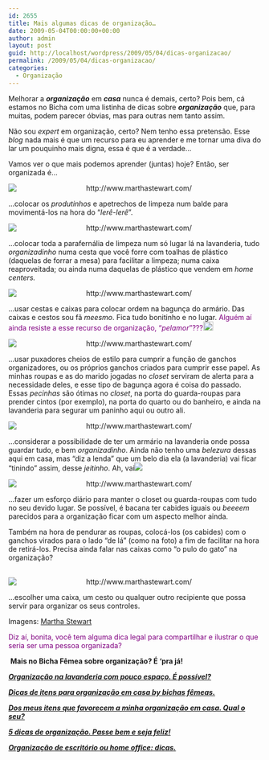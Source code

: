 ```yaml
---
id: 2655
title: Mais algumas dicas de organização…
date: 2009-05-04T00:00:00+00:00
author: admin
layout: post
guid: http://localhost/wordpress/2009/05/04/dicas-organizacao/
permalink: /2009/05/04/dicas-organizacao/
categories:
  - Organização
---
```

Melhorar a **_organização_** em **_casa_** nunca é demais, certo? Pois bem, cá estamos no Bicha com uma listinha de dicas sobre **_organização_** que, para muitas, podem parecer óbvias, mas para outras nem tanto assim.[](http://www.trololodemulher.com.br/blog/wp-content/uploads/2009/05/clip-image00111.gif)

Não sou _expert_ em organização, certo? Nem tenho essa pretensão. Esse _blog_ nada mais é que um recurso para eu aprender e me tornar uma diva do lar um pouquinho mais digna, essa é que é a verdade…

Vamos ver o que mais podemos aprender (juntas) hoje? Então, ser organizada é…

<p style="text-align: center;">
  <img class="aligncenter" style="display: block; float: none; margin-left: auto; margin-right: auto;" title="http://www.marthastewart.com/" src="http://images.marthastewart.com/images/content/web/goodthings/gt02aprmsl_nontoxiccleaner_xl.jpg" alt="http://www.marthastewart.com/" />
</p>

…colocar os _produtinhos_ e apetrechos de limpeza num balde para movimentá-los na hora do “_lerê-lerê_”.

<p style="text-align: center;">
  <img class="aligncenter" style="display: block; float: none; margin-left: auto; margin-right: auto;" title="http://www.marthastewart.com/" src="http://images.marthastewart.com/images/content/web/goodthings/goodthing1/gt02octmsl_oilcloth_l.jpg" alt="http://www.marthastewart.com/" />
</p>

…colocar toda a parafernália de limpeza num só lugar lá na lavanderia, tudo _organizadinho_ numa cesta que você forre com toalhas de plástico (daquelas de forrar a mesa) para facilitar a limpeza; numa caixa reaproveitada; ou ainda numa daquelas de plástico que vendem em _home centers._ 

<p style="text-align: center;">
  <img class="aligncenter" style="display: block; float: none; margin-left: auto; margin-right: auto;" title="http://www.marthastewart.com/" src="http://images.marthastewart.com/images/content/pub/special_issues/2005/a100272_gt05_shelves_l.jpg" alt="http://www.marthastewart.com/" />
</p>

…usar cestas e caixas para colocar ordem na bagunça do armário. Das caixas e cestos sou fã _meesmo_. Fica tudo bonitinho e no lugar. <span style="color: #800080;">Alguém aí ainda resiste a esse recurso de organização, “<em>pelamor</em>”???<a href="http://www.trololodemulher.com.br/blog/wp-content/uploads/2009/05/clip-image0015.gif"><img style="display: inline;" title="clip_image001[5]" src="http://www.trololodemulher.com.br/blog/wp-content/uploads/2009/05/clip-image0015-thumb.gif" alt="clip_image001[5]" width="20" height="18" /></a></span>

<p style="text-align: center;">
  <img class="aligncenter" style="display: block; float: none; margin-left: auto; margin-right: auto;" title="http://www.marthastewart.com/" src="http://images.marthastewart.com/images/content/web/goodthings/gt069_towelhold01_l.jpg" alt="http://www.marthastewart.com/" />
</p>

…usar puxadores cheios de estilo para cumprir a função de ganchos organizadores, ou os próprios ganchos criados para cumprir esse papel. As minhas roupas e as do marido jogadas no _closet_ serviram de alerta para a necessidade deles, e esse tipo de bagunça agora é coisa do passado. Essas _pecinhas_ são ótimas no _closet_, na porta do guarda-roupas para prender cintos (por exemplo), na porta do quarto ou do banheiro, e ainda na lavanderia para segurar um paninho aqui ou outro ali.[](http://www.trololodemulher.com.br/blog/wp-content/uploads/2009/05/clip-image0017.gif)

<p style="text-align: center;">
  <img class="aligncenter" style="display: block; float: none; margin-left: auto; margin-right: auto;" title="http://www.marthastewart.com/" src="http://images.marthastewart.com/images/content/pub/ms_living/2006Q1/0106_msl_organizer06_xl.jpg" alt="http://www.marthastewart.com/" />
</p>

…considerar a possibilidade de ter um armário na lavanderia onde possa guardar tudo, e bem _organizadinho_. Ainda não tenho uma _belezura_ dessas aqui em casa, mas “diz a lenda” que um belo dia ela (a lavanderia) vai ficar “tinindo” assim, desse _jeitinho_. Ah, vai![](http://www.trololodemulher.com.br/blog/wp-content/uploads/2009/05/clip-image0019.gif)

<p style="text-align: center;">
  <img class="aligncenter" style="display: block; float: none; margin-left: auto; margin-right: auto;" title="http://www.marthastewart.com/" src="http://images.marthastewart.com/images/content/pub/ms_living/2006Q1/0106_msl_organizer02_xl.jpg" alt="http://www.marthastewart.com/" />
</p>

…fazer um esforço diário para manter o closet ou guarda-roupas com tudo no seu devido lugar. Se possível, é bacana ter cabides iguais ou _beeeem_ parecidos para a organização ficar com um aspecto melhor ainda.

Também na hora de pendurar as roupas, colocá-los (os cabides) com o ganchos virados para o lado “de lá” (como na foto) a fim de facilitar na hora de retirá-los. Precisa ainda falar nas caixas como “o pulo do gato” na organização? [](http://www.trololodemulher.com.br/blog/wp-content/uploads/2009/05/clip-image0012.gif)

<p style="text-align: center;">
   <img class="aligncenter" style="display: block; float: none; margin-left: auto; margin-right: auto;" title="http://www.marthastewart.com/" src="http://images.marthastewart.com/images/content/pub/ms_living/2004Q4/a100925_1004_remotecontrolc_l.jpg" alt="http://www.marthastewart.com/" />
</p>

…escolher uma caixa, um cesto ou qualquer outro recipiente que possa servir para organizar os seus controles.

Imagens: <a href="http://www.marthastewart.com/" target="_blank">Martha Stewart</a>

<span style="color: #800080;">Diz aí, bonita, você tem alguma dica legal para compartilhar e ilustrar o que seria ser uma pessoa organizada?</span>

 **Mais no Bicha Fêmea sobre organização? É &#8216;pra já!**

**_<a href="http://www.trololodemulher.com.br/2010/04/14/organizacao-na-lavanderia-com-pouco-espaco-e-possivel/" target="_self">Organização na lavanderia com pouco espaço. É possível?</a>_**

**_<a href="http://www.trololodemulher.com.br/2010/01/21/dicas-de-itens-para-organizacao-em-casa-by-bichas-femeas%e2%80%a6/" target="_self">Dicas de itens para organização em casa by bichas fêmeas.</a>_**

**_<a href="http://www.trololodemulher.com.br/2010/01/19/dos-meus-itens-que-favorecem-minha-organizacao-qual-o-seu/" target="_self">Dos meus itens que favorecem a minha organização em casa. Qual o seu?</a>_**

**_<a href="http://www.trololodemulher.com.br/2009/11/10/dicas-organizacao-casa/" target="_self">5 dicas de organização. Passe bem e seja feliz!</a>_**

**_<a href="http://www.trololodemulher.com.br/2009/10/27/organizacao-de-escritorio-ou-home-office-dicas/" target="_self">Organização de escritório ou home office: dicas.</a>_**